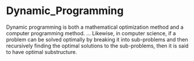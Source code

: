 # Dynamic_Programming
Dynamic programming is both a mathematical optimization method and a computer programming method. ... Likewise, in computer science, if a problem can be solved optimally by breaking it into sub-problems and then recursively finding the optimal solutions to the sub-problems, then it is said to have optimal substructure.
